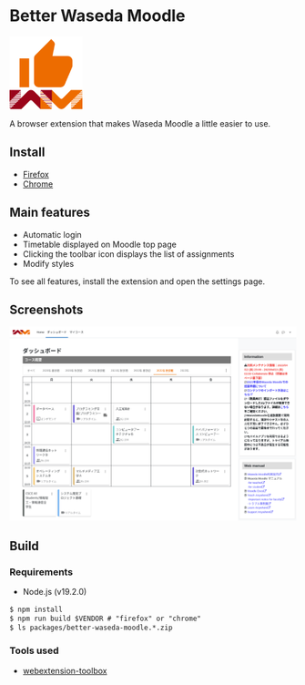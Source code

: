 # Better Waseda Moodle

<img src="https://raw.githubusercontent.com/mkihr-ojisan/better-waseda-moodle/main/src/res/images/icon.svg" alt="Better Waseda Moodle" width="128">

A browser extension that makes Waseda Moodle a little easier to use.

## Install

- [Firefox](https://github.com/mkihr-ojisan/better-waseda-moodle/releases/download/v0.9.0/better-waseda-moodle.v0.9.0.firefox.xpi)
- [Chrome](https://chrome.google.com/webstore/detail/better-waseda-moodle/omijfabnmlifcmmghegpbmoieibfbmmj)

## Main features

- Automatic login
- Timetable displayed on Moodle top page
- Clicking the toolbar icon displays the list of assignments
- Modify styles

To see all features, install the extension and open the settings page.

## Screenshots

![Dashboard](https://raw.githubusercontent.com/mkihr-ojisan/better-waseda-moodle/main/readme-images/dashboard.png "Dashboard")

## Build
### Requirements
- Node.js (v19.2.0)

```console
$ npm install
$ npm run build $VENDOR # "firefox" or "chrome"
$ ls packages/better-waseda-moodle.*.zip
```

### Tools used

- [webextension-toolbox](https://github.com/webextension-toolbox/webextension-toolbox)
